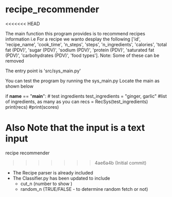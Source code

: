 # recipe_recommender
<<<<<<< HEAD

The main function this program provides is to recommend recipes information i.e For a recipe we wanto desplay the following
['id', 'recipe_name', 'cook_time', 'n_steps', 'steps', 'n_ingredients', 'calories', 
'total fat (PDV)', 'sugar (PDV)', 'sodium (PDV)', 'protein (PDV)', 'saturated fat (PDV)', 
'carbohydrates (PDV)', 'food types']. Note: Some of these can be removed 

The entry point is 'src/sys_main.py' 

You can test the program by running the sys_main.py
Locate the main as shown below

if __name__ == "__main__":
    # test ingredients
    test_ingredients = "ginger, garlic" #list of ingredients, as many as you can
    recs = RecSys(test_ingredients)
    print(recs)
    #print(scores)

Also Note that the input is a text input
=======
recipe recommender
>>>>>>> 4ae6a4b (Initial commit)

* The Recipe parser is already included
* The Classifier.py has been updated to include 
    - cut_n (number to show )
    - random_n (TRUE/FALSE - to determine random fetch or not) 
